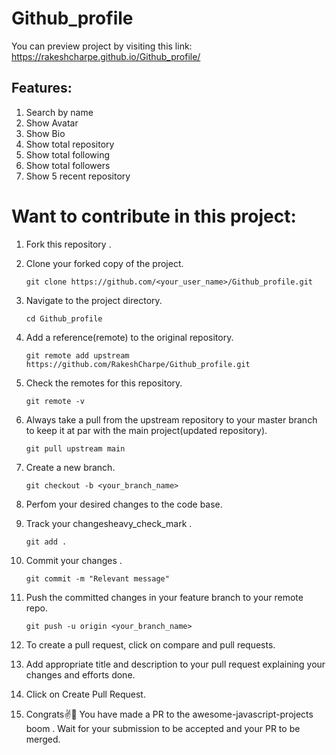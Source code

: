 # Github_profile
  You can preview project by visiting this link: 
  https://rakeshcharpe.github.io/Github_profile/
## Features:

1. Search by name
2. Show Avatar
3. Show Bio
2. Show total repository
3. Show total following
4. Show total followers
5. Show 5 recent repository

# Want to contribute in this project:

1. Fork this repository .
2. Clone your forked copy of the project.

    ``` 
    git clone https://github.com/<your_user_name>/Github_profile.git
    ```
    
3. Navigate to the project directory.

    ```
    cd Github_profile
    ```

4. Add a reference(remote) to the original repository.

    ```
    git remote add upstream https://github.com/RakeshCharpe/Github_profile.git
    ```

5. Check the remotes for this repository.

    ```
    git remote -v
    ```

6. Always take a pull from the upstream repository to your master branch to keep it at par with the main project(updated repository).

    ```
    git pull upstream main
    ```

7. Create a new branch.

    ```
    git checkout -b <your_branch_name>
    ```

8. Perfom your desired changes to the code base.

9. Track your changesheavy_check_mark .

    ```
    git add .
    ```

10. Commit your changes .

    ```
    git commit -m "Relevant message"
    ```

11. Push the committed changes in your feature branch to your remote repo.

    ```
    git push -u origin <your_branch_name>
    ```

12. To create a pull request, click on compare and pull requests.

13. Add appropriate title and description to your pull request explaining your changes and efforts done.

14. Click on Create Pull Request.

15. Congrats✌🎉  You have made a PR to the awesome-javascript-projects boom . Wait for your submission to be accepted and your PR to be merged.



